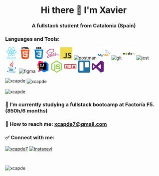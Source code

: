 <h1 align="center">Hi there 👋 I'm Xavier</h1>
<h3 align="center">A fullstack student from Catalonia (Spain)</h3>

<h3 align="left">Languages and Tools:</h3>

<p align="left"> 

<a><img src="https://raw.githubusercontent.com/devicons/devicon/master/icons/react/react-original-wordmark.svg" alt="react" height="40" width="40" /></a>
<a><img src="https://raw.githubusercontent.com/devicons/devicon/master/icons/html5/html5-original-wordmark.svg" alt="html5" height="40" width="40" /></a>
<a><img src="https://raw.githubusercontent.com/devicons/devicon/master/icons/css3/css3-original-wordmark.svg" alt="css3" height="40" width="40" /></a>
<a><img src="https://raw.githubusercontent.com/devicons/devicon/master/icons/sass/sass-original.svg" alt="sass" height="40" width="40" /></a>
<a><img src="https://raw.githubusercontent.com/devicons/devicon/master/icons/javascript/javascript-original.svg" alt="javascript" height="40" width="40" /></a>
<a><img src="https://www.vectorlogo.zone/logos/getpostman/getpostman-icon.svg" alt="postman" height="40" width="40" /></a>
<a><img src="https://raw.githubusercontent.com/devicons/devicon/master/icons/mysql/mysql-original-wordmark.svg" alt="mysql" height="40" width="40" /></a>
<a><img src="https://www.vectorlogo.zone/logos/git-scm/git-scm-icon.svg" alt="git" height="40" width="40" /></a>
<a><img src="https://raw.githubusercontent.com/devicons/devicon/master/icons/nodejs/nodejs-original-wordmark.svg" alt="nodejs" height="40" width="40" /></a>
<a><img src="https://www.vectorlogo.zone/logos/jestjsio/jestjsio-icon.svg" alt="jest" height="40" width="40"/></a>
<a><img src="https://raw.githubusercontent.com/devicons/devicon/master/icons/java/java-original.svg" alt="java" height="40" width="40" /></a>
<a><img src="https://www.vectorlogo.zone/logos/figma/figma-icon.svg" alt="figma" height="40" width="40"/></a>
<a><img src="https://raw.githubusercontent.com/devicons/devicon/master/icons/intellij/intellij-original.svg" alt="intellij" height="40" width="40" /></a>
<a><img src="https://raw.githubusercontent.com/devicons/devicon/master/icons/nodejs/nodejs-original.svg" alt="node" height="40" width="40" /></a>
<a><img src="https://raw.githubusercontent.com/devicons/devicon/master/icons/npm/npm-original-wordmark.svg" alt="npm" height="40" width="40" /></a>
<a><img src="https://raw.githubusercontent.com/devicons/devicon/master/icons/trello/trello-plain.svg" alt="trello" height="40" width="40" /></a>
<a><img src="https://raw.githubusercontent.com/devicons/devicon/master/icons/visualstudio/visualstudio-plain.svg" alt="visual studio" height="40" width="40"/></a>

</p>

<p><img align="left" src="https://github-readme-stats.vercel.app/api/top-langs?username=xcapde&show_icons=true&locale=en&layout=compact" alt="xcapde" /></p>

<p>&nbsp;<img align="center" src="https://github-readme-stats.vercel.app/api?username=xcapde&show_icons=true&locale=en" alt="xcapde" /></p>
<p><img align="center" src="https://github-readme-streak-stats.herokuapp.com/?user=xcapde&" alt="xcapde" /></p>

<h3>🌱 I’m currently studying a fullstack bootcamp at Factoría F5. (850h/6 months)<h3>


<h3 align="left">📧 How to reach me: <a href="mailto:xcapde7@gmail.com">xcapde7@gmail.com</a></h3>

<h3 align="left">✅ Connect with me:</h3>
<p align="left">
<a href="https://linkedin.com/in/xcapde7" target="blank"><img align="center" src="https://raw.githubusercontent.com/rahuldkjain/github-profile-readme-generator/master/src/images/icons/Social/linked-in-alt.svg" alt="xcapde7" height="30" width="40" /></a> <a href="https://instagram.com/instaxevi" target="blank"><img align="center" src="https://raw.githubusercontent.com/rahuldkjain/github-profile-readme-generator/master/src/images/icons/Social/instagram.svg" alt="instaxevi" height="30" width="40" /></a>
</p>

<br>

<p align="left"> <img src="https://komarev.com/ghpvc/?username=xcapde&label=Profile%20views&color=0e75b6&style=flat" alt="xcapde" /> </p>
